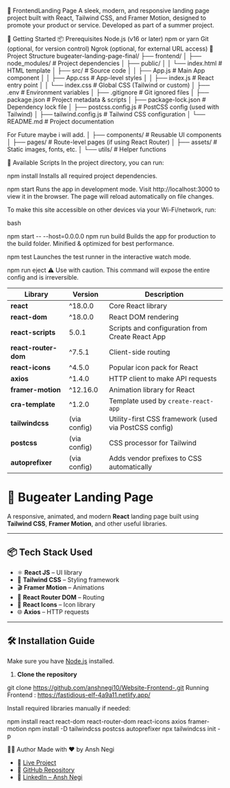 🐞 FrontendLanding Page
A sleek, modern, and responsive landing page project built with React, Tailwind CSS, and Framer Motion, designed to promote your product or service. Developed as part of a summer project.

🚀 Getting Started
📦 Prerequisites
Node.js (v16 or later)
npm or yarn
Git (optional, for version control)
Ngrok (optional, for external URL access)
📂 Project Structure
bugeater-landing-page-final/
├── frontend/
│   ├── node_modules/              # Project dependencies
│   ├── public/
│   │   └── index.html             # HTML template
│   ├── src/                       # Source code
│   │   ├── App.js                 # Main App component
│   │   ├── App.css                # App-level styles
│   │   ├── index.js               # React entry point
│   │   └── index.css              # Global CSS (Tailwind or custom)
│   ├── .env                       # Environment variables
│   ├── .gitignore                 # Git ignored files
│   ├── package.json               # Project metadata & scripts
│   ├── package-lock.json          # Dependency lock file
│   ├── postcss.config.js          # PostCSS config (used with Tailwind)
│   ├── tailwind.config.js         # Tailwind CSS configuration
│   └── README.md                  # Project documentation


For Future maybe i will add.
│   ├── components/                # Reusable UI components
│   ├── pages/                     # Route-level pages (if using React Router)
│   ├── assets/                    # Static images, fonts, etc.
│   └── utils/                     # Helper functions

📜 Available Scripts
In the project directory, you can run:

npm install
Installs all required project dependencies.

npm start
Runs the app in development mode.
Visit http://localhost:3000 to view it in the browser.
The page will reload automatically on file changes.

To make this site accessible on other devices via your Wi-Fi/network, run:

bash 

npm start -- --host=0.0.0.0
npm run build
Builds the app for production to the build folder.
Minified & optimized for best performance.

npm test
Launches the test runner in the interactive watch mode.

npm run eject
⚠️ Use with caution. This command will expose the entire config and is irreversible.

| Library              | Version      | Description                                           |
| -------------------- | ------------ | ----------------------------------------------------- |
| **react**            | ^18.0.0      | Core React library                                    |
| **react-dom**        | ^18.0.0      | React DOM rendering                                   |
| **react-scripts**    | 5.0.1        | Scripts and configuration from Create React App       |
| **react-router-dom** | ^7.5.1       | Client-side routing                                   |
| **react-icons**      | ^4.5.0       | Popular icon pack for React                           |
| **axios**            | ^1.4.0       | HTTP client to make API requests                      |
| **framer-motion**    | ^12.16.0     | Animation library for React                           |
| **cra-template**     | ^1.2.0       | Template used by `create-react-app`                   |
| **tailwindcss**      | (via config) | Utility-first CSS framework (used via PostCSS config) |
| **postcss**          | (via config) | CSS processor for Tailwind                            |
| **autoprefixer**     | (via config) | Adds vendor prefixes to CSS automatically             |
# 🚀 Bugeater Landing Page

A responsive, animated, and modern **React** landing page built using **Tailwind CSS**, **Framer Motion**, and other useful libraries.

---

## 📦 Tech Stack Used

- ⚛️ **React JS** – UI library
- 💨 **Tailwind CSS** – Styling framework
- 🎬 **Framer Motion** – Animations
- 🔗 **React Router DOM** – Routing
- 🎨 **React Icons** – Icon library
- 🌐 **Axios** – HTTP requests

---

## 🛠️ Installation Guide

Make sure you have [Node.js](https://nodejs.org/) installed.

1. **Clone the repository**

git clone https://github.com/anshnegi10/Website-Frontend-.git
Running Frontend : https://fastidious-elf-4a9a11.netlify.app/


Install required libraries manually if needed:

npm install react react-dom react-router-dom react-icons axios framer-motion
npm install -D tailwindcss postcss autoprefixer
npx tailwindcss init -p

👨‍💻 Author
Made with ❤️ by Ansh Negi
- 🚀 [Live Project](https://fastidious-elf-4a9a11.netlify.app/)
- 🧠 [GitHub Repository](https://github.com/anshnegi10/Website-Frontpage.git)
- 💼 [LinkedIn – Ansh Negi](https://www.linkedin.com/in/ansh-negi-921987299/)
